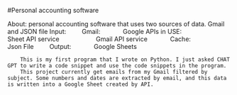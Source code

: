 #Personal accounting software

About:
        personal accounting software that uses two sources of data. Gmail and JSON file
            Input:
                Gmail:
                    Google APIs in USE:
                        Sheet API service
                        Gmail API service
                Cache:
                    Json File
            Output:
                Google Sheets


        This is my first program that I wrote on Python. I just asked CHAT GPT to write a code snippet and use the code snippets in the program.
        This project currently get emails from my Gmail filtered by subject. Some numbers and dates are extracted by email, and this data is written into a Google Sheet created by API.


